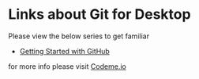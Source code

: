# Links about Git for Desktop
Please view the below series to get familiar
* [Getting Started with GitHub](https://codetime.io/series/getting-started-with-github)

for more info please visit [Codeme.io](https://codeme.io)
